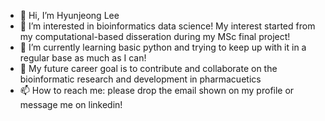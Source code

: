 - 👋 Hi, I’m Hyunjeong Lee
- 👀 I’m interested in bioinformatics data science! My interest started from my computational-based disseration during my MSc final project!
- 🌱 I’m currently learning basic python and trying to keep up with it in a regular base as much as I can!
- 💞️ My future career goal is to contribute and collaborate on the bioinformatic research and development in pharmacuetics 
- 📫 How to reach me: please drop the email shown on my profile or message me on linkedin!

<!---
HJ-Lee-stack/HJ-Lee-stack is a ✨ special ✨ repository because its `README.md` (this file) appears on your GitHub profile.
You can click the Preview link to take a look at your changes.
--->
